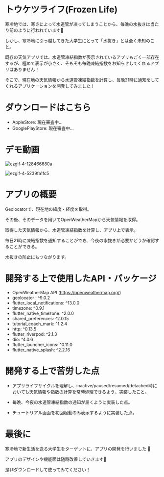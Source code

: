 
# トウケツライフ(Frozen Life)

寒冷地では、寒さによって水道管が凍ってしまうことから、毎晩の水抜きは当たり前のように行われています🚰

しかし、寒冷地に引っ越してきた大学生にとって「水抜き」とは全く未知のこと。

既存の天気アプリでは、水道管凍結指数が表示されているアプリもごく一部存在するが、極めて表示が小さく、そもそも毎晩凍結指数をお知らせしてくれるアプリはありません！

そこで、現在地の天気情報から水道管凍結指数を計算し、毎晩21時に通知をしてくれるアプリケーションを開発してみました！

# ダウンロードはこちら
* AppleStore: 現在審査中...
* GooglePlayStore: 現在審査中...

# デモ動画

![ezgif-4-128466680a](https://user-images.githubusercontent.com/74311952/211473419-b025e790-b6ef-4799-a3ef-f08524b83d66.gif)

![ezgif-4-5239fa1fc5](https://user-images.githubusercontent.com/74311952/211474547-d7569275-aa13-41b3-8759-782b5105a08b.gif)


# アプリの概要

Geolocatorで、現在地の緯度・経度を取得。

その後、そのデータを用いてOpenWeatherMapから天気情報を取得。

取得した天気情報から、水道管凍結指数を計算し、アプリ上で表示。

毎日21時に凍結指数を通知することができ、今夜の水抜きが必要かどうか確認することができる。

水抜きの防止にもつながります。

# 開発する上で使用したAPI・パッケージ

* OpenWeatherMap API (https://openweathermap.org/)
* geolocator : ^9.0.2
* flutter_local_notifications: ^13.0.0
* timezone: ^0.9.1
* flutter_native_timezone: ^2.0.0
* shared_preferences: ^2.0.15
* tutorial_coach_mark: ^1.2.4
* http: ^0.13.5
* flutter_riverpod: ^2.1.3
* dio: ^4.0.6
* flutter_launcher_icons: ^0.11.0
* flutter_native_splash: ^2.2.16

# 開発する上で苦労した点

* アプリライフサイクルを理解し、inactive/paused/resumed/detached時においても天気情報や指数の計算を常時処理できるよう、実装したこと。

* 毎晩、今夜の水道管凍結指数の通知が届くように実装した点。

* チュートリアル画面を初回起動のみ表示するように実装した点。

# 最後に

寒冷地で新生活を送る大学生をターゲットに、アプリの開発を行いました 🚀

アプリのデザインや機能面は随時改善していきます🚰

是非ダウンロードして使ってみてください！